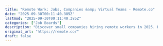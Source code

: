 ```yaml
---
title: "Remote Work: Jobs, Companies &amp; Virtual Teams - Remote.co"
date: "2025-09-30T00:11:40.385Z"
lastmod: "2025-09-30T00:11:40.385Z"
categories: ["Job Boards"]
description: "Discover small companies hiring remote workers in 2025. Explore flexible and remote job opportunities across various industries and apply today!"
original_url: "https://remote.co/"
draft: false
---
```


